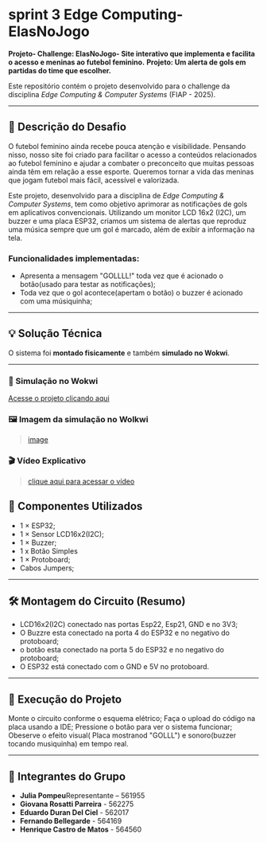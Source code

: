 # sprint 3 Edge Computing- ElasNoJogo
**Projeto- Challenge: ElasNoJogo- Site interativo que implementa e facilita o acesso e meninas ao futebol feminino.**
  **Projeto: Um alerta de gols em partidas do time que escolher.**

Este repositório contém o projeto desenvolvido para o challenge da disciplina *Edge Computing & Computer Systems* (FIAP - 2025). 

---

## 🧩 Descrição do Desafio

O futebol feminino ainda recebe pouca atenção e visibilidade. Pensando nisso, nosso site foi criado para facilitar o acesso a conteúdos relacionados ao futebol feminino e ajudar a combater o preconceito que muitas pessoas ainda têm em relação a esse esporte. Queremos tornar a vida das meninas que jogam futebol mais fácil, acessível e valorizada.

Este projeto, desenvolvido para a disciplina de *Edge Computing & Computer Systems*, tem como objetivo aprimorar as notificações de gols em aplicativos convencionais. Utilizando um monitor LCD 16x2 (I2C), um buzzer e uma placa ESP32, criamos um sistema de alertas que reproduz uma música sempre que um gol é marcado, além de exibir a informação na tela.

### Funcionalidades implementadas:
- Apresenta a mensagem "GOLLLL!" toda vez que é acionado o botão(usado para testar as notificações);
- Toda vez que o gol acontece(apertam o botão) o buzzer é acionado com uma músiquinha;


---

## 💡 Solução Técnica

O sistema foi **montado fisicamente** e também **simulado no Wokwi**.

---

### 🔗 Simulação no Wokwi

[Acesse o projeto clicando aqui]()

### 🖼️ Imagem da simulação no Wolkwi

> [image]()

### 🎬 Vídeo Explicativo
> [clique aqui para acessar o vídeo]()


## 🔧 Componentes Utilizados
- 1 × ESP32;
- 1 × Sensor LCD16x2(I2C);
- 1 × Buzzer;
- 1 x Botão Simples
- 1 × Protoboard;
- Cabos Jumpers;
  
---

## 🛠️ Montagem do Circuito (Resumo)
- LCD16x2(I2C) conectado nas portas Esp22, Esp21, GND e no 3V3;
- O Buzzre esta conectado na porta 4 do ESP32 e no negativo do protoboard;
- o botão esta conectado na porta 5 do ESP32  e no negativo do protoboard;
- O ESP32 está conectado com o GND e 5V no protoboard.

---

## 💾 Execução do Projeto
Monte o circuito conforme o esquema elétrico;
Faça o upload do código na placa usando a IDE;
Pressione o botão para ver o sistema funcionar;
Obeserve o efeito visual( Placa mostranod "GOLLL") e sonoro(buzzer tocando musiquinha) em tempo real.

---

## 👥 Integrantes do Grupo

- **Julia Pompeu**Representante – 561955
- **Giovana Rosatti Parreira** - 562275
- **Eduardo Duran Del Ciel** - 562017
- **Fernando Bellegarde** - 564169
- **Henrique Castro de Matos** - 564560
